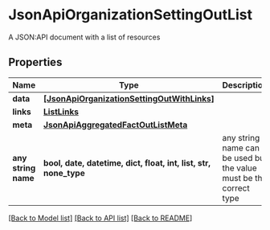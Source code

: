 # JsonApiOrganizationSettingOutList

A JSON:API document with a list of resources

## Properties
Name | Type | Description | Notes
------------ | ------------- | ------------- | -------------
**data** | [**[JsonApiOrganizationSettingOutWithLinks]**](JsonApiOrganizationSettingOutWithLinks.md) |  | 
**links** | [**ListLinks**](ListLinks.md) |  | [optional] 
**meta** | [**JsonApiAggregatedFactOutListMeta**](JsonApiAggregatedFactOutListMeta.md) |  | [optional] 
**any string name** | **bool, date, datetime, dict, float, int, list, str, none_type** | any string name can be used but the value must be the correct type | [optional]

[[Back to Model list]](../README.md#documentation-for-models) [[Back to API list]](../README.md#documentation-for-api-endpoints) [[Back to README]](../README.md)


